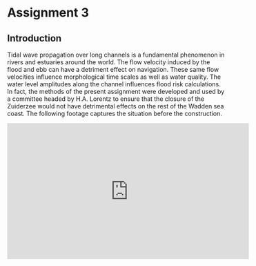 # Assignment 3

## Introduction

Tidal wave propagation over long channels is a fundamental phenomenon in rivers and estuaries around the world. The flow velocity induced by the flood and ebb can have a detriment effect on navigation. These same flow velocities influence morphological time scales as well as water quality. The water level amplitudes along the channel influences flood risk calculations. In fact, the methods of the present assignment were developed and used by a committee headed by H.A. Lorentz to ensure that the closure of the Zuiderzee would not have detrimental effects on the rest of the Wadden sea coast. The following footage captures the situation before the construction.
<iframe
width="560"   
height="315"
src="https://www.youtube.com/embed/ETKxpmzif4Y"
align="center"
frameborder="0"
allowfullscreen
></iframe>